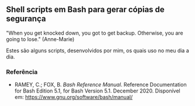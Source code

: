 ## Shell scripts em Bash para gerar cópias de segurança

"When you get knocked down, you got to get backup. Otherwise, you are going to lose." (Anne-Marie)

Estes são alguns scripts, desenvolvidos por mim, os quais uso no meu dia a dia.

### Referência

- RAMEY, C.; FOX, B. *Bash Reference Manual*. Reference Documentation for Bash Edition 5.1, for Bash Version 5.1. December 2020. Disponível em: <https://www.gnu.org/software/bash/manual/>
